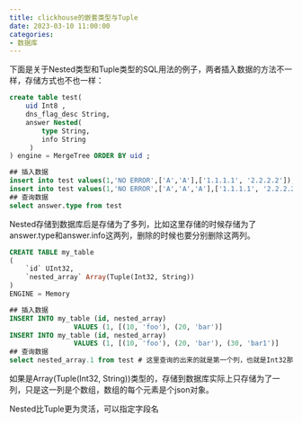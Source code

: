 ```yaml
---
title: clickhouse的嵌套类型与Tuple
date: 2023-03-10 11:00:00
categories:
- 数据库
---
```


下面是关于Nested类型和Tuple类型的SQL用法的例子，两者插入数据的方法不一样，存储方式也不也一样：

```sql
create table test(
    uid Int8 ,
    dns_flag_desc String,
    answer Nested(
        type String,
        info String 
     )
) engine = MergeTree ORDER BY uid ;

## 插入数据
insert into test values(1,'NO ERROR',['A','A'],['1.1.1.1', '2.2.2.2']);
insert into test values(1,'NO ERROR',['A','A','A'],['1.1.1.1', '2.2.2.2','3.3.3.3']);
## 查询数据
select answer.type from test
```

Nested存储到数据库后是存储为了多列，比如这里存储的时候存储为了answer.type和answer.info这两列，删除的时候也要分别删除这两列。

```sql
CREATE TABLE my_table
(
    `id` UInt32,
    `nested_array` Array(Tuple(Int32, String))
)
ENGINE = Memory

## 插入数据
INSERT INTO my_table (id, nested_array)
                VALUES (1, [(10, 'foo'), (20, 'bar')]
INSERT INTO my_table (id, nested_array)
                VALUES (1, [(10, 'foo'), (20, 'bar'), (30, 'bar1')]  
## 查询数据
select nested_array.1 from test # 这里查询的出来的就是第一个列，也就是Int32那一列的数据
```

如果是Array(Tuple(Int32, String))类型的，存储到数据库实际上只存储为了一列，只是这一列是个数组，数组的每个元素是个json对象。

Nested比Tuple更为灵活，可以指定字段名

